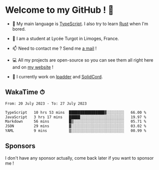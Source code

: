 # Welcome to my GitHub ! 🌃

- 🔭 My main language is [TypeScript](https://www.typescriptlang.org/). I also try to learn [Rust](https://www.rust-lang.org/) when I'm bored. 

- 🌱 I am a student at Lycée Turgot in Limoges, France.

- 📫 Need to contact me ? Send me <a href="mailto:mikkel@milescode.dev">a mail</a> !

- 💻 All my projects are open-source so you can see them all right here and on <a href="https://www.vexcited.ml">my website</a> !

- 👀 I currently work on [lpadder](https://github.com/Vexcited/lpadder) and [SolidCord](https://github.com/Vexcited/SolidCord).

## WakaTime ⏱

<!--START_SECTION:waka-->

```txt
From: 20 July 2023 - To: 27 July 2023

TypeScript   10 hrs 53 mins  ████████████████▓░░░░░░░░   66.00 %
JavaScript   3 hrs 17 mins   █████░░░░░░░░░░░░░░░░░░░░   19.97 %
Markdown     56 mins         █▒░░░░░░░░░░░░░░░░░░░░░░░   05.71 %
JSON         29 mins         ▓░░░░░░░░░░░░░░░░░░░░░░░░   03.02 %
YAML         9 mins          ▒░░░░░░░░░░░░░░░░░░░░░░░░   00.99 %
```

<!--END_SECTION:waka-->

## Sponsors

I don't have any sponsor actually, come back later if you want to sponsor me !

